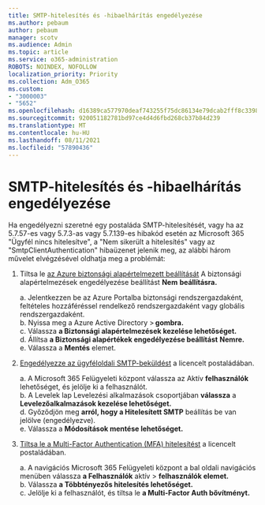 ```yaml
---
title: SMTP-hitelesítés és -hibaelhárítás engedélyezése
ms.author: pebaum
author: pebaum
manager: scotv
ms.audience: Admin
ms.topic: article
ms.service: o365-administration
ROBOTS: NOINDEX, NOFOLLOW
localization_priority: Priority
ms.collection: Adm_O365
ms.custom:
- "3000003"
- "5652"
ms.openlocfilehash: d16389ca577970deaf743255f75dc86134e79dcab2fff8c33987532fc7ee1105
ms.sourcegitcommit: 920051182781bd97ce4d4d6fbd268cb37b84d239
ms.translationtype: MT
ms.contentlocale: hu-HU
ms.lasthandoff: 08/11/2021
ms.locfileid: "57890436"
---
```

# <a name="enable-smtp-authentication-and-troubleshooting"></a>SMTP-hitelesítés és -hibaelhárítás engedélyezése

Ha engedélyezni szeretné egy postaláda SMTP-hitelesítését, vagy ha az 5.7.57-es vagy 5.7.3-as vagy 5.7.139-es hibakód esetén az Microsoft 365 "Ügyfél nincs hitelesítve", a "Nem sikerült a hitelesítés" vagy az "SmtpClientAuthentication" hibaüzenet jelenik meg, az alábbi három művelet elvégzésével oldhatja meg a problémát:

1. Tiltsa le [az Azure biztonsági alapértelmezett beállítását](https://docs.microsoft.com/azure/active-directory/fundamentals/concept-fundamentals-security-defaults) A biztonsági alapértelmezések engedélyezése beállítást **Nem** **beállításra.**

    a. Jelentkezzen be az Azure Portalba biztonsági rendszergazdaként, feltételes hozzáféréssel rendelkező rendszergazdaként vagy globális rendszergazdaként.<BR/>
    b. Nyissa meg a Azure Active Directory > **gombra.**<BR/>
    c. Válassza **a Biztonsági alapértelmezések kezelése lehetőséget.**<BR/>
    d. Állítsa **a Biztonsági alapértékek engedélyezése beállítást** **Nemre.**<BR/>
    e. Válassza a **Mentés** elemet.

2. [Engedélyezze az ügyféloldali SMTP-beküldést](https://docs.microsoft.com/exchange/clients-and-mobile-in-exchange-online/authenticated-client-smtp-submission#enable-smtp-auth-for-specific-mailboxes) a licencelt postaládában.

    a. A Microsoft 365 Felügyeleti központ válassza az Aktív **felhasználók** lehetőséget, és jelölje ki a felhasználót.<BR/>
    b. A Levelek lap Levelezési alkalmazások csoportjában **válassza** a **Levelezőalkalmazások kezelése lehetőséget.**<BR/>
    d. Győződjön meg **arról, hogy a Hitelesített SMTP** beállítás be van jelölve (engedélyezve).<BR/>
    e. Válassza a **Módosítások mentése lehetőséget.**<BR/>

3. [Tiltsa le a Multi-Factor Authentication (MFA) hitelesítést](https://docs.microsoft.com/microsoft-365/admin/security-and-compliance/set-up-multi-factor-authentication#turn-off-legacy-per-user-mfa) a licencelt postaládában.

    a. A navigációs Microsoft 365 Felügyeleti központ a bal oldali navigációs menüben válassza **a Felhasználók** aktív  >  **felhasználók elemet.**<BR/>
    b. Válassza **a Többtényezős hitelesítés lehetőséget.**<BR/>
    c. Jelölje ki a felhasználót, és tiltsa le **a Multi-Factor Auth bővítményt.**<BR/>
